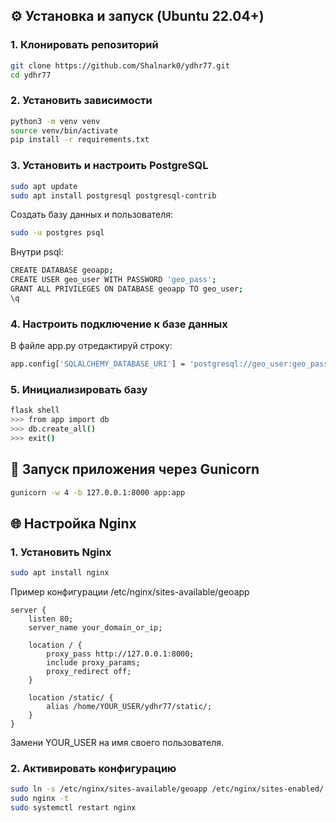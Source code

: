## ⚙️ Установка и запуск (Ubuntu 22.04+)

### 1. Клонировать репозиторий

```bash
git clone https://github.com/Shalnark0/ydhr77.git
cd ydhr77
```
### 2. Установить зависимости
```bash
python3 -m venv venv
source venv/bin/activate
pip install -r requirements.txt
```
### 3. Установить и настроить PostgreSQL
```bash
sudo apt update
sudo apt install postgresql postgresql-contrib
```
Создать базу данных и пользователя:
```bash
sudo -u postgres psql
```
Внутри psql:
```bash
CREATE DATABASE geoapp;
CREATE USER geo_user WITH PASSWORD 'geo_pass';
GRANT ALL PRIVILEGES ON DATABASE geoapp TO geo_user;
\q
```
### 4. Настроить подключение к базе данных
В файле app.py отредактируй строку:
```bash
app.config['SQLALCHEMY_DATABASE_URI'] = 'postgresql://geo_user:geo_pass@localhost/geoapp'
```
### 5. Инициализировать базу
```bash
flask shell
>>> from app import db
>>> db.create_all()
>>> exit()
```
## 🚀 Запуск приложения через Gunicorn
```bash
gunicorn -w 4 -b 127.0.0.1:8000 app:app
```
## 🌐 Настройка Nginx

### 1. Установить Nginx
```bash
sudo apt install nginx
```
Пример конфигурации /etc/nginx/sites-available/geoapp
```base
server {
    listen 80;
    server_name your_domain_or_ip;

    location / {
        proxy_pass http://127.0.0.1:8000;
        include proxy_params;
        proxy_redirect off;
    }

    location /static/ {
        alias /home/YOUR_USER/ydhr77/static/;
    }
}
```
Замени YOUR_USER на имя своего пользователя.

### 2. Активировать конфигурацию
```bash
sudo ln -s /etc/nginx/sites-available/geoapp /etc/nginx/sites-enabled/
sudo nginx -t
sudo systemctl restart nginx
```